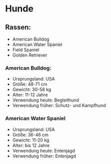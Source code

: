 # Hunde

## Rassen:
* American Bulldog
* American Water Spaniel
* Field Spaniel
* Golden Retriever



### American Bulldog:
* Ursprungsland: USA
* Größe: 48-71 cm
* Gewicht: 30-58 kg
* Alter: 11-12 Jahre
* Verwendung heute: Begleithund
* Verwendung früher: Schutz- und Kampfhund

### American Water Spaniel 
* Ursprungsland: USA
* Größe: 36-46 cm
* Gewicht: 11-20 kg
* Alter: bis 12 Jahre
* Verwendung heute: Entenjagd
* Verwendung früher: Entenjagd
